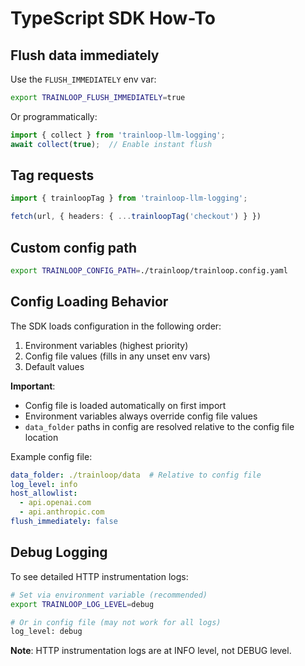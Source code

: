 # TypeScript SDK How-To

## Flush data immediately
Use the `FLUSH_IMMEDIATELY` env var:
```bash
export TRAINLOOP_FLUSH_IMMEDIATELY=true
```

Or programmatically:
```typescript
import { collect } from 'trainloop-llm-logging';
await collect(true);  // Enable instant flush
```

## Tag requests
```typescript
import { trainloopTag } from 'trainloop-llm-logging';

fetch(url, { headers: { ...trainloopTag('checkout') } })
```

## Custom config path
```bash
export TRAINLOOP_CONFIG_PATH=./trainloop/trainloop.config.yaml
```

## Config Loading Behavior

The SDK loads configuration in the following order:
1. Environment variables (highest priority)
2. Config file values (fills in any unset env vars)
3. Default values

**Important**: 
- Config file is loaded automatically on first import
- Environment variables always override config file values
- `data_folder` paths in config are resolved relative to the config file location

Example config file:
```yaml
data_folder: ./trainloop/data  # Relative to config file
log_level: info
host_allowlist:
  - api.openai.com
  - api.anthropic.com
flush_immediately: false
```

## Debug Logging

To see detailed HTTP instrumentation logs:
```bash
# Set via environment variable (recommended)
export TRAINLOOP_LOG_LEVEL=debug

# Or in config file (may not work for all logs)
log_level: debug
```

**Note**: HTTP instrumentation logs are at INFO level, not DEBUG level.
